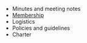 * Minutes and meeting notes
* [Membership](members.md)
* Logistics
* Policies and guidelines
* Charter
